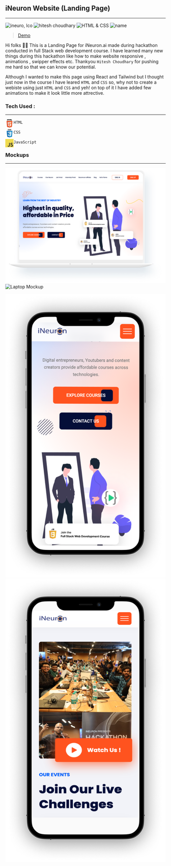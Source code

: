 ## iNeuron Website (Landing Page)
---
![ineuro, lco](https://img.shields.io/badge/iNeuron-LCO-green)
![hitesh choudhary](https://img.shields.io/badge/Hitesh--Choudhary-Full--stack--JS--bootcamp-red)
![HTML & CSS](https://img.shields.io/badge/HTML-CSS-orange)
![name](https://img.shields.io/badge/Rishabh-Thakur-lightgrey)
> [Demo](https://ineuronweb.vercel.app)

Hi folks 👋🏻
This is a Landing Page for iNeuron.ai made during hackathon conducted in full Stack web development course.
I have learned many new things during this hackathon like how to make website responsive , animations , swipper effects etc.
Thankyou `Hitesh Choudhary` for pushing me hard so that we can know our potential. 

Although I wanted to make this page using React and Tailwind but I thought just now in the course I have leared `HTML` and `CSS` so, why not to create a webiste using just `HTML` and `CSS` and yeh! on top of it I have added few animations to make it look little more attrective. 


### Tech Used :
---
<img align="left" alt="HTML5" width="26px" src="https://raw.githubusercontent.com/github/explore/80688e429a7d4ef2fca1e82350fe8e3517d3494d/topics/html/html.png" /> `HTML`


<img align="left" alt="CSS3" width="26px" src="https://raw.githubusercontent.com/github/explore/80688e429a7d4ef2fca1e82350fe8e3517d3494d/topics/css/css.png" /> `CSS`



<img align="left" alt="JavaScript" width="26px" src="https://raw.githubusercontent.com/github/explore/80688e429a7d4ef2fca1e82350fe8e3517d3494d/topics/javascript/javascript.png" /> `JavaScript`


### Mockups
---
![Laptop Mockup](./assets/SereenShots/laptop.png) 
![Laptop Mockup](./assets/SereenShots/laptop2.png) 

![Mockup](./assets/SereenShots/1.png)
![Mockup](./assets/SereenShots/2.png)




